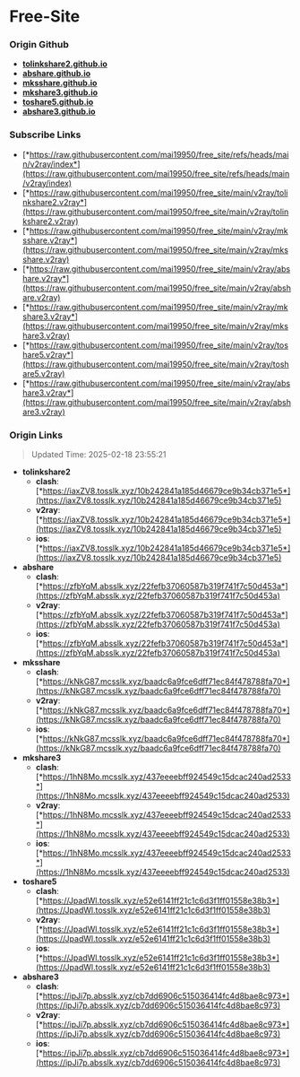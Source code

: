 # Free-Site

### Origin Github

- [**tolinkshare2.github.io**](https://github.com/tolinkshare2/tolinkshare2.github.io)
- [**abshare.github.io**](https://github.com/abshare/abshare.github.io)
- [**mksshare.github.io**](https://github.com/mksshare/mksshare.github.io)
- [**mkshare3.github.io**](https://github.com/mkshare3/mkshare3.github.io)
- [**toshare5.github.io**](https://github.com/toshare5/toshare5.github.io)
- [**abshare3.github.io**](https://github.com/abshare3/abshare3.github.io)

### Subscribe Links

- [*https://raw.githubusercontent.com/mai19950/free_site/refs/heads/main/v2ray/index*](https://raw.githubusercontent.com/mai19950/free_site/refs/heads/main/v2ray/index)
- [*https://raw.githubusercontent.com/mai19950/free_site/main/v2ray/tolinkshare2.v2ray*](https://raw.githubusercontent.com/mai19950/free_site/main/v2ray/tolinkshare2.v2ray)
- [*https://raw.githubusercontent.com/mai19950/free_site/main/v2ray/mksshare.v2ray*](https://raw.githubusercontent.com/mai19950/free_site/main/v2ray/mksshare.v2ray)
- [*https://raw.githubusercontent.com/mai19950/free_site/main/v2ray/abshare.v2ray*](https://raw.githubusercontent.com/mai19950/free_site/main/v2ray/abshare.v2ray)
- [*https://raw.githubusercontent.com/mai19950/free_site/main/v2ray/mkshare3.v2ray*](https://raw.githubusercontent.com/mai19950/free_site/main/v2ray/mkshare3.v2ray)
- [*https://raw.githubusercontent.com/mai19950/free_site/main/v2ray/toshare5.v2ray*](https://raw.githubusercontent.com/mai19950/free_site/main/v2ray/toshare5.v2ray)
- [*https://raw.githubusercontent.com/mai19950/free_site/main/v2ray/abshare3.v2ray*](https://raw.githubusercontent.com/mai19950/free_site/main/v2ray/abshare3.v2ray)

### Origin Links

> Updated Time: 2025-02-18 23:55:21

- **tolinkshare2**
  - **clash**: [*https://iaxZV8.tosslk.xyz/10b242841a185d46679ce9b34cb371e5*](https://iaxZV8.tosslk.xyz/10b242841a185d46679ce9b34cb371e5)
  - **v2ray**: [*https://iaxZV8.tosslk.xyz/10b242841a185d46679ce9b34cb371e5*](https://iaxZV8.tosslk.xyz/10b242841a185d46679ce9b34cb371e5)
  - **ios**: [*https://iaxZV8.tosslk.xyz/10b242841a185d46679ce9b34cb371e5*](https://iaxZV8.tosslk.xyz/10b242841a185d46679ce9b34cb371e5)
- **abshare**
  - **clash**: [*https://zfbYqM.absslk.xyz/22fefb37060587b319f741f7c50d453a*](https://zfbYqM.absslk.xyz/22fefb37060587b319f741f7c50d453a)
  - **v2ray**: [*https://zfbYqM.absslk.xyz/22fefb37060587b319f741f7c50d453a*](https://zfbYqM.absslk.xyz/22fefb37060587b319f741f7c50d453a)
  - **ios**: [*https://zfbYqM.absslk.xyz/22fefb37060587b319f741f7c50d453a*](https://zfbYqM.absslk.xyz/22fefb37060587b319f741f7c50d453a)
- **mksshare**
  - **clash**: [*https://kNkG87.mcsslk.xyz/baadc6a9fce6dff71ec84f478788fa70*](https://kNkG87.mcsslk.xyz/baadc6a9fce6dff71ec84f478788fa70)
  - **v2ray**: [*https://kNkG87.mcsslk.xyz/baadc6a9fce6dff71ec84f478788fa70*](https://kNkG87.mcsslk.xyz/baadc6a9fce6dff71ec84f478788fa70)
  - **ios**: [*https://kNkG87.mcsslk.xyz/baadc6a9fce6dff71ec84f478788fa70*](https://kNkG87.mcsslk.xyz/baadc6a9fce6dff71ec84f478788fa70)
- **mkshare3**
  - **clash**: [*https://1hN8Mo.mcsslk.xyz/437eeeebff924549c15dcac240ad2533*](https://1hN8Mo.mcsslk.xyz/437eeeebff924549c15dcac240ad2533)
  - **v2ray**: [*https://1hN8Mo.mcsslk.xyz/437eeeebff924549c15dcac240ad2533*](https://1hN8Mo.mcsslk.xyz/437eeeebff924549c15dcac240ad2533)
  - **ios**: [*https://1hN8Mo.mcsslk.xyz/437eeeebff924549c15dcac240ad2533*](https://1hN8Mo.mcsslk.xyz/437eeeebff924549c15dcac240ad2533)
- **toshare5**
  - **clash**: [*https://JpadWl.tosslk.xyz/e52e6141ff21c1c6d3f1ff01558e38b3*](https://JpadWl.tosslk.xyz/e52e6141ff21c1c6d3f1ff01558e38b3)
  - **v2ray**: [*https://JpadWl.tosslk.xyz/e52e6141ff21c1c6d3f1ff01558e38b3*](https://JpadWl.tosslk.xyz/e52e6141ff21c1c6d3f1ff01558e38b3)
  - **ios**: [*https://JpadWl.tosslk.xyz/e52e6141ff21c1c6d3f1ff01558e38b3*](https://JpadWl.tosslk.xyz/e52e6141ff21c1c6d3f1ff01558e38b3)
- **abshare3**
  - **clash**: [*https://ipJi7p.absslk.xyz/cb7dd6906c515036414fc4d8bae8c973*](https://ipJi7p.absslk.xyz/cb7dd6906c515036414fc4d8bae8c973)
  - **v2ray**: [*https://ipJi7p.absslk.xyz/cb7dd6906c515036414fc4d8bae8c973*](https://ipJi7p.absslk.xyz/cb7dd6906c515036414fc4d8bae8c973)
  - **ios**: [*https://ipJi7p.absslk.xyz/cb7dd6906c515036414fc4d8bae8c973*](https://ipJi7p.absslk.xyz/cb7dd6906c515036414fc4d8bae8c973)
